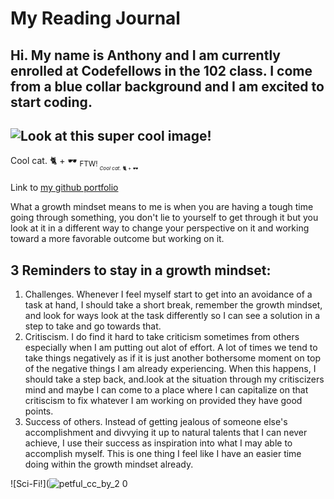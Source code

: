 # My Reading Journal

## Hi. My name is Anthony and I am currently enrolled at Codefellows in the 102 class. I come from a blue collar background and I am excited to start coding.

## ![Look at this super cool image!](https://steamuserimages-a.akamaihd.net/ugc/1644340994747007967/853B20CD7694F5CF40E83AAC670572A3FE1E3D35/?imw=637&imh=358&ima=fit&impolicy=Letterbox&imcolor=%23000000&letterbox=true)

Cool cat. 🐈 + 🕶️ 
<sub> FTW!<sub/> 
 <sub>_Cool cat._ 🐈 + 🕶️<sub/>

 Link to [my github portfolio](https://github.com/anthonymbro)
 
 What a growth mindset means to me is when you are having a tough time going through something, you don't lie to yourself to get through it but you look at it in a different way to change your perspective on it and working toward a more favorable outcome but working on it.
 
## 3 Reminders to stay in a growth mindset:
 
 1. Challenges. Whenever I feel myself start to get into an avoidance of a task at hand, I should take a short break, remember the growth mindset, and look for ways look at the task differently so I can see a solution in a step to take and go towards that.
 2. Critiscism. I do find it hard to take criticism sometimes from others especially when I am putting out alot of effort. A lot of times we tend to take things negatively as if it is just another bothersome moment on top of the negative things I am already experiencing. When this happens, I should take a step back, and.look at the situation through my critiscizers mind and maybe I can come to a place where I can capitalize on that critiscism to fix whatever I am working on provided they have good points.
 3. Success of others. Instead of getting jealous of someone else's accomplishment and divvying it up to natural talents that I can never achieve, I use their success as inspiration into what I may able to accomplish myself. This is one thing I feel like I have an easier time doing within the growth mindset already.

 ![Sci-Fi!](![petful_cc_by_2 0](https://user-images.githubusercontent.com/120413838/211953647-31981658-9c32-4fd4-b5f7-587323fea96f.jpg)
